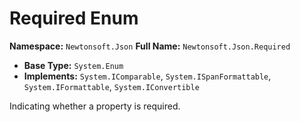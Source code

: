 # Required Enum

**Namespace:** `Newtonsoft.Json`
**Full Name:** `Newtonsoft.Json.Required`
- **Base Type:** `System.Enum`
- **Implements:** `System.IComparable`, `System.ISpanFormattable`, `System.IFormattable`, `System.IConvertible`

Indicating whether a property is required.